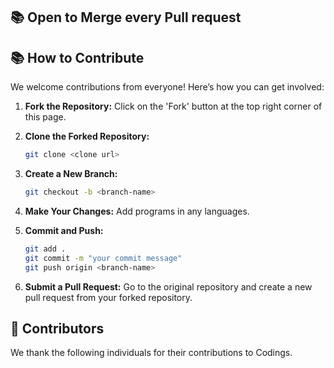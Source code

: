 ## 📚 Open to Merge every Pull request


## 📚 How to Contribute

We welcome contributions from everyone! Here’s how you can get involved:

1. **Fork the Repository:** Click on the 'Fork' button at the top right corner of this page.
2. **Clone the Forked Repository:**
   
   ``` bash
   git clone <clone url>
   ``` 
3. **Create a New Branch:**
   ```bash
   git checkout -b <branch-name>
   ```
4. **Make Your Changes:** Add programs in any languages.
5. **Commit and Push:**
   ```bash
   git add .
   git commit -m "your commit message"
   git push origin <branch-name>
   ```
6. **Submit a Pull Request:** Go to the original repository and create a new pull request from your forked repository.



## 👥 Contributors

We thank the following individuals for their contributions to Codings.
